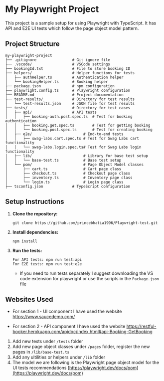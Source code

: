# My Playwright Project

This project is a sample setup for using Playwright with TypeScript.
It has API and E2E UI tests which follow the page object model pattern.

## Project Structure

```
my-playwright-project
├── .gitignore                # Git ignore file
├── .vscode/                  # VSCode settings
├── bookingId.txt             # File to store booking ID
├── helpers/                  # Helper functions for tests
│   ├── authHelper.ts         # Authentication helper
│   └── bookingHelper.ts      # Booking helper
├── package.json              # npm configuration
├── playwright.config.ts      # Playwright configuration
├── README.md                 # Project documentation
├── test-results/             # Directory for test results
│   └── test-results.json     # JSON file for test results
├── tests/                    # Directory for test cases
│   ├── api/                  # API tests
│   │   ├── booking-auth.post.spec.ts  # Test for booking authentication
│   │   ├── booking.get.spec.ts        # Test for getting booking
│   │   └── booking.post.spec.ts       # Test for creating booking
│   ├── e2e/                       # End-to-end tests
│   │   ├── swag-labs.cart.spec.ts # Test for Swag Labs cart functionality
│   │   └── swag-labs.login.spec.ts# Test for Swag Labs login functionality
│   ├── lib/                       # Library for base test setup
│   │   └── base-test.ts           # Base test setup
│   └── pom/                       # Page Object Model classes
│       ├── cart.ts                # Cart page class
│       ├── checkout.ts            # Checkout page class
│       ├── inventory.ts           # Inventory page class
│       └── login.ts               # Login page class
├── tsconfig.json             # TypeScript configuration
```

## Setup Instructions

1. **Clone the repository:**

   ```
   git clone https://github.com/princebhatia1996/Playwright-test.git
   ```

2. **Install dependencies:**

   ```
   npm install
   ```

3. **Run the tests:**

   ```
   For API tests: npm run test:api
   For E2E tests: npm run test:e2e
   ```

   - If you need to run tests separately I suggest downloading the VS code extension for playwright or use the scripts in the `Package.json` file

## Websites Used

- For section 1 - UI component I have used the website https://www.saucedemo.com/

- For section 2 - API component I have used the website https://restful-booker.herokuapp.com/apidoc/index.html#api-Booking-GetBooking

1. Add new tests under `/tests` folder
2. Add new page object classes under `/pages` folder, register the new pages in `/lib/base-test.ts`
3. Add any ultilities or helpers under `/lib` folder
4. The model we are following is the Playwright page object model for the UI tests recommendations [https://playwright.dev/docs/pom](https://playwright.dev/docs/pom)
